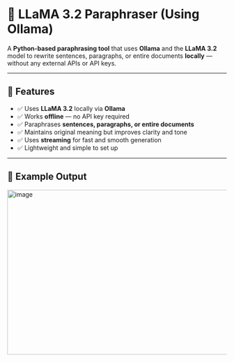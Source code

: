 # 🦙 LLaMA 3.2 Paraphraser (Using Ollama)

A **Python-based paraphrasing tool** that uses **Ollama** and the **LLaMA 3.2** model to rewrite sentences, paragraphs, or entire documents **locally** — without any external APIs or API keys.

---

## 🚀 Features
- ✅ Uses **LLaMA 3.2** locally via **Ollama**
- ✅ Works **offline** — no API key required
- ✅ Paraphrases **sentences, paragraphs, or entire documents**
- ✅ Maintains original meaning but improves clarity and tone
- ✅ Uses **streaming** for fast and smooth generation
- ✅ Lightweight and simple to set up

---

## 📸 Example Output
<img width="807" height="378" alt="image" src="https://github.com/user-attachments/assets/82a7405a-28e2-4111-b3e8-d1063b79e307" />
